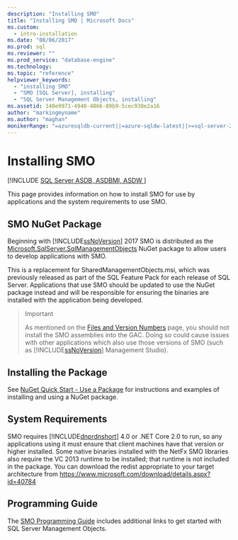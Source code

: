 ```yaml
---
description: "Installing SMO"
title: "Installing SMO | Microsoft Docs"
ms.custom:
  - intro-installation
ms.date: "08/06/2017"
ms.prod: sql
ms.reviewer: ""
ms.prod_service: "database-engine"
ms.technology: 
ms.topic: "reference"
helpviewer_keywords:
  - "installing SMO"
  - "SMO [SQL Server], installing"
  - "SQL Server Management Objects, installing"
ms.assetid: 140e9971-4940-4866-89b9-5cec938e2a16
author: "markingmyname"
ms.author: "maghan"
monikerRange: "=azuresqldb-current||=azure-sqldw-latest||>=sql-server-2016||>=sql-server-linux-2017||=azuresqldb-mi-current"
---
```


# Installing SMO

[!INCLUDE [SQL Server ASDB, ASDBMI, ASDW ](../../includes/applies-to-version/sql-asdb-asdbmi-asa.md)]

This page provides information on how to install SMO for use by applications and the system requirements to use SMO.

## SMO NuGet Package

Beginning with [!INCLUDE[ssNoVersion](../../includes/ssnoversion-md.md)] 2017 SMO is distributed as the [Microsoft.SqlServer.SqlManagementObjects](https://www.nuget.org/packages/Microsoft.SqlServer.SqlManagementObjects) NuGet package to allow users to develop applications with SMO.

This is a replacement for SharedManagementObjects.msi, which was previously released as part of the SQL Feature Pack for each release of SQL Server. Applications that use SMO should be updated to use the NuGet package instead and will be responsible for ensuring the binaries are installed with the application being developed.

>>[!Important]
>>As mentioned on the [Files and Version Numbers](files-and-version-numbers.md) page, you should not install the SMO assemblies into the GAC. Doing so could cause issues with other applications which also use those versions of SMO (such as [!INCLUDE[ssNoVersion](../../includes/ssnoversion-md.md)] Management Studio).

## Installing the Package

See [NuGet Quick Start - Use a Package](/nuget/quickstart/use-a-package) for instructions and examples of installing and using a NuGet package. 
  
## System Requirements
  
 SMO requires [!INCLUDE[dnprdnshort](../../includes/dnprdnshort-md.md)] 4.0 or .NET Core 2.0 to run, so any applications using it must ensure that client machines have that version or higher installed. Some native binaries installed with the NetFx SMO libraries also require the VC 2013 runtime to be installed; that runtime is not included in the package. You can download the redist appropriate to your target architecture from https://www.microsoft.com/download/details.aspx?id=40784

## Programming Guide

The [SMO Programming Guide](../relational-databases/server-management-objects-smo/sql-server-management-objects-smo-programming-guide.md) includes additional links to get started with SQL Server Management Objects.
